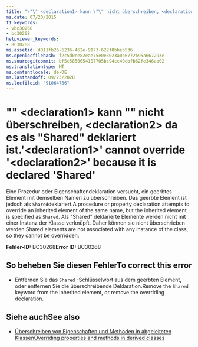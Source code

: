 ```yaml
---
title: "\"\" <declaration1> kann \"\" nicht überschreiben, <declaration2> da es als \"Shared\" deklariert ist."
ms.date: 07/20/2015
f1_keywords:
- vbc30268
- bc30268
helpviewer_keywords:
- BC30268
ms.assetid: d011fb26-6236-462e-9173-622f8bbeb536
ms.openlocfilehash: f2c5d0ee82eae75e0e3023a0b6772b95a667293e
ms.sourcegitcommit: bf5c5850654187705bc94cc40ebfb62fe346ab02
ms.translationtype: MT
ms.contentlocale: de-DE
ms.lasthandoff: 09/23/2020
ms.locfileid: "91064786"
---
```

# <a name="declaration1-cannot-override-declaration2-because-it-is-declared-shared"></a><span data-ttu-id="83eef-102">"" \<declaration1> kann "" nicht überschreiben, \<declaration2> da es als "Shared" deklariert ist.</span><span class="sxs-lookup"><span data-stu-id="83eef-102">'\<declaration1>' cannot override '\<declaration2>' because it is declared 'Shared'</span></span>

<span data-ttu-id="83eef-103">Eine Prozedur oder Eigenschaftendeklaration versucht, ein geerbtes Element mit demselben Namen zu überschreiben. Das geerbte Element ist jedoch als `Shared`deklariert.</span><span class="sxs-lookup"><span data-stu-id="83eef-103">A procedure or property declaration attempts to override an inherited element of the same name, but the inherited element is specified as `Shared`.</span></span> <span data-ttu-id="83eef-104">Als "Shared" deklarierte Elemente werden nicht mit einer Instanz der Klasse verknüpft. Daher können sie nicht überschrieben werden.</span><span class="sxs-lookup"><span data-stu-id="83eef-104">Shared elements are not associated with any instance of the class, so they cannot be overridden.</span></span>  
  
 <span data-ttu-id="83eef-105">**Fehler-ID:** BC30268</span><span class="sxs-lookup"><span data-stu-id="83eef-105">**Error ID:** BC30268</span></span>  
  
## <a name="to-correct-this-error"></a><span data-ttu-id="83eef-106">So beheben Sie diesen Fehler</span><span class="sxs-lookup"><span data-stu-id="83eef-106">To correct this error</span></span>  
  
- <span data-ttu-id="83eef-107">Entfernen Sie das `Shared` -Schlüsselwort aus dem geerbten Element, oder entfernen Sie die überschreibende Deklaration.</span><span class="sxs-lookup"><span data-stu-id="83eef-107">Remove the `Shared` keyword from the inherited element, or remove the overriding declaration.</span></span>  
  
## <a name="see-also"></a><span data-ttu-id="83eef-108">Siehe auch</span><span class="sxs-lookup"><span data-stu-id="83eef-108">See also</span></span>

- [<span data-ttu-id="83eef-109">Überschreiben von Eigenschaften und Methoden in abgeleiteten Klassen</span><span class="sxs-lookup"><span data-stu-id="83eef-109">Overriding properties and methods in derived classes</span></span>](../programming-guide/language-features/objects-and-classes/inheritance-basics.md#overriding-properties-and-methods-in-derived-classes)
